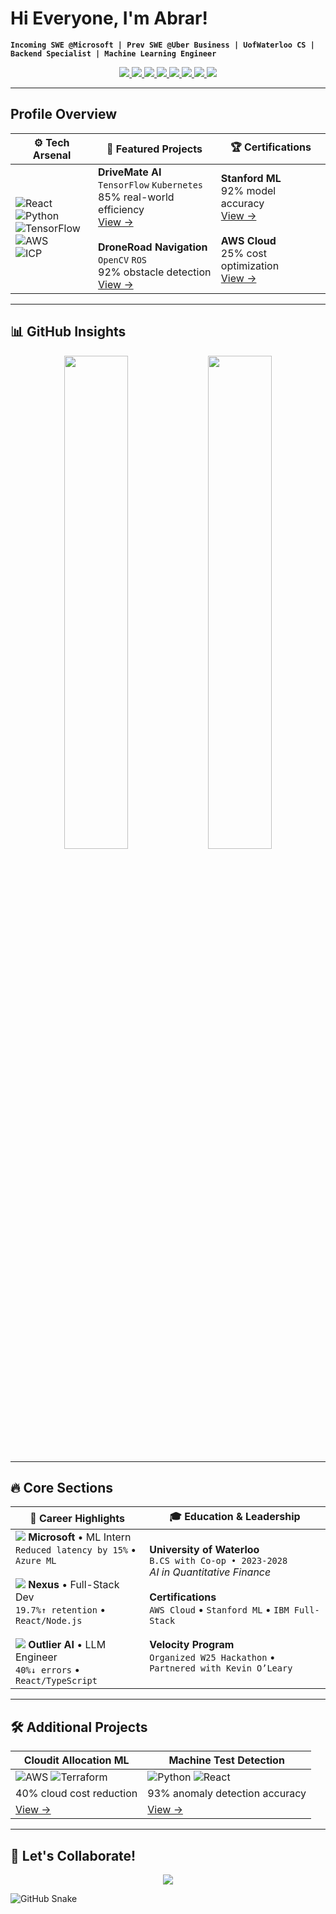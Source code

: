 # Hi Everyone, I'm Abrar!  
**`Incoming SWE @Microsoft | Prev SWE @Uber Business | UofWaterloo CS | Backend Specialist | Machine Learning Engineer`**  

<p align="center">
  <a href="https://www.linkedin.com/in/abrar-ahmad-36b949271/">
    <img src="https://img.shields.io/badge/LinkedIn-0A66C2?style=for-the-badge&logo=linkedin&logoColor=white" />
  </a>
  <a href="https://mail.google.com/mail/u/0/?fs=1&to=abrarahmad.professional@gmail.com&su=Subject&tf=cm">
    <img src="https://img.shields.io/badge/Email-EA4335?style=for-the-badge&logo=gmail&logoColor=white" /> 
  </a>
  <a href="https://abrarislive.vercel.app/">
    <img src="https://img.shields.io/badge/Portfolio-4285F4?style=for-the-badge&logo=google-chrome&logoColor=white" />
  </a>
  <a href="https://www.instagram.com/myselfab1510/">
    <img src="https://img.shields.io/badge/Instagram-4285F4?style=for-the-badge&logo=Instagram&logoColor=white" />
  </a>
  <a href="your-upwork-profile">
    <img src="https://img.shields.io/badge/Upwork-4285F4?style=for-the-badge&logo=Upwork&logoColor=white" />
  </a>
  <a href="your-fiverr-portfolio">
    <img src="https://img.shields.io/badge/fiverr-0A66C2?style=for-the-badge&logo=fiverr&logoColor=white" />
  </a>
  <a href="your-Medium-portfolio">
    <img src="https://img.shields.io/badge/Medium-0A66C2?style=for-the-badge&logo=Medium&logoColor=white" />
  </a>
  <a href="your-CodePen-portfolio">
    <img src="https://img.shields.io/badge/CodePen-0A66C2?style=for-the-badge&logo=CodePen&logoColor=white" />
  </a>
</p>

---

## Profile Overview
| ⚙ **Tech Arsenal** | 🌟 **Featured Projects** | 🏆 **Certifications** |
|----------------------|--------------------------|-----------------------|
| ![React](https://img.shields.io/badge/React-61DAFB?logo=react) <br> ![Python](https://img.shields.io/badge/Python-3776AB?logo=python) <br> ![TensorFlow](https://img.shields.io/badge/TensorFlow-FF6F00?logo=tensorflow) <br> ![AWS](https://img.shields.io/badge/AWS-232F3E?logo=amazonaws) <br> ![ICP](https://img.shields.io/badge/ICP_Blockchain-29ABE2?logo=internetcomputer) | **DriveMate AI**<br>`TensorFlow` `Kubernetes`<br>85% real-world efficiency<br>[View →](project-link) <br><br> **DroneRoad Navigation**<br>`OpenCV` `ROS`<br>92% obstacle detection<br>[View →](project-link) | **Stanford ML**<br>92% model accuracy<br>[View →](#) <br><br> **AWS Cloud**<br>25% cost optimization<br>[View →](#) |


---

## 📊 GitHub Insights

<p align="center">
  <img width="45%" src="https://github-readme-stats.vercel.app/api?username=abrarahmad1510&show_icons=true&theme=algolia&hide_border=true">
  <img width="45%" src="https://streak-stats.demolab.com/?user=abrarahmad1510&theme=algolia&hide_border=true">
</p>

---

## 🔥 Core Sections

| 💼 **Career Highlights** | 🎓 **Education & Leadership** |
|--------------------------|-------------------------------|
| <img src="https://img.icons8.com/color/28/microsoft.png"/> **Microsoft** • ML Intern<br> `Reduced latency by 15%` • `Azure ML`<br><br> <img src="https://img.icons8.com/color/28/amazon-web-services.png"/> **Nexus** • Full-Stack Dev<br> `19.7%↑ retention` • `React/Node.js`<br><br> <img src="https://img.icons8.com/color/28/artificial-intelligence.png"/> **Outlier AI** • LLM Engineer<br> `40%↓ errors` • `React/TypeScript` | **University of Waterloo**<br> `B.CS with Co-op • 2023-2028`<br> *AI in Quantitative Finance*<br><br> **Certifications**<br> `AWS Cloud` • `Stanford ML` • `IBM Full-Stack`<br><br> **Velocity Program**<br> `Organized W25 Hackathon` • `Partnered with Kevin O’Leary` |

---

## 🛠️ Additional Projects

| **Cloudit Allocation ML** | **Machine Test Detection** |
|---------------------------|----------------------------|
| ![AWS](https://img.shields.io/badge/-AWS-232F3E) ![Terraform](https://img.shields.io/badge/-Terraform-7B42BC) | ![Python](https://img.shields.io/badge/-Python-3776AB) ![React](https://img.shields.io/badge/-React-61DAFB) |
| 40% cloud cost reduction | 93% anomaly detection accuracy |
| [View →](#) | [View →](#) |

---

## 🌟 Let's Collaborate!

<p align="center">
  <img src="https://readme-typing-svg.demolab.com?font=Fira+Code&pause=1000&color=29ABE2&width=435&lines=AI-Driven+DevOps;Blockchain+Consensus;Hybrid+App+Optimization">
</p>

![GitHub Snake](https://github.com/abrarahmad1510/abrarahmad1510/blob/output/github-contribution-grid-snake.svg)
